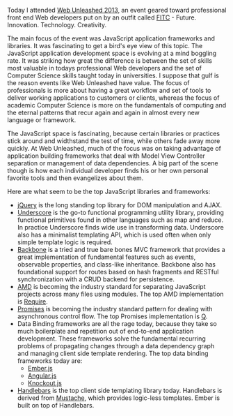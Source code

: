 Today I attended [Web Unleashed 2013](http://fitc.ca/event/webu2013/), an event
geared toward professional front end Web developers put on by an outfit called 
[FITC](http://fitc.ca/) - Future. Innovation. Technology. Creativity.

The main focus of the event was JavaScript application frameworks and 
libraries. It was fascinating to get a bird's eye view of this topic.
The JavaScript application development space is evolving at a mind
boggling rate. It was striking how great the difference is between the set of 
skills most valuable in todays professional Web developers and the set of 
Computer Science skills taught today in universities. I suppose that gulf
is the reason events like Web Unleashed have value. The focus of professionals
is more about having a great workflow and set of tools to deliver working
applications to customers or clients, whereas the focus of academic Computer 
Science is more on the fundamentals of computing and the eternal patterns
that recur again and again in almost every new language or framework.

The JavaScript space is fascinating, because certain libraries or practices
stick around and widthstand the test of time, while others fade away more
quickly. At Web Unleashed, much of the focus was on taking advantage of 
application building frameworks that deal with Model View Controller
separation or management of data dependencies. A big part of the scene
though is how each individual developer finds his or her own personal 
favorite tools and then evangelizes about them. 

Here are what seem to be the top JavaScript libraries and frameworks:

 * [jQuery](http://jquery.com/) is the long standing top library for DOM 
   manipulation and AJAX.
 * [Underscore](http://underscorejs.org/) is the go-to functional programming 
   utility library, providing functional primitives found in other languages
   such as map and reduce. In practice Underscore finds wide use in 
   transforming data. Underscore also has a minimalist templating API,
   which is used often when only simple template logic is required.
 * [Backbone](http://backbonejs.org/) is a tried and true bare bones MVC 
   framework that provides a great implementation of fundamental features 
   such as events, observable properties, and class-like inheritance.
   Backbone also has foundational support for routes based on hash fragments
   and RESTful synchronization with a CRUD backend for persistence.
 * [AMD](https://github.com/amdjs/amdjs-api/wiki/AMD) is becoming the industry 
   standard for separating JavaScript projects across many files using 
   modules. The top AMD implementation is [Require](http://requirejs.org/).
 * [Promises](http://wiki.commonjs.org/wiki/Promises/A) is becoming the 
   industry standard pattern for dealing with asynchronous control flow. 
   The top Promises implementation is [Q](https://github.com/kriskowal/q).
 * Data Binding frameworks are all the rage today, because they take so much
   boilerplate and repetition out of end-to-end application development. These 
   frameworks solve the fundamental recurring problems of propagating changes 
   through a data dependency graph and managing client side template rendering.
   The top data binding frameworks today are:
     * [Ember.js](http://emberjs.com/)
     * [Angular.js](http://angularjs.org/)
     * [Knockout.js](http://knockoutjs.com/)
 * [Handlebars](http://handlebarsjs.com/) is the top client side templating 
   library today. Handlebars is derived from 
   [Mustache](http://mustache.github.io/), which provides logic-less templates.
   Ember is built on top of Handlebars.

